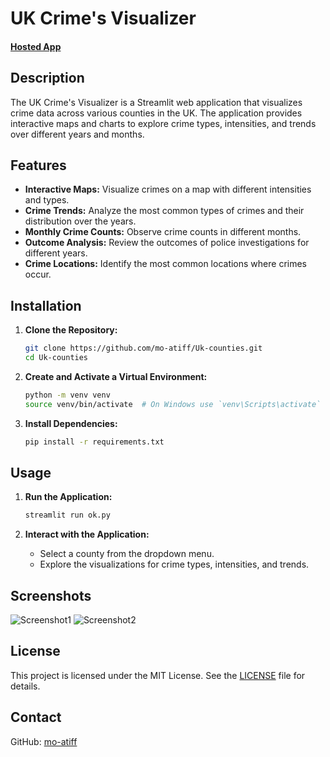 # UK Crime's Visualizer

#### [Hosted App](https://huggingface.co/spaces/liberatoratif/UK-Counties)


## Description

The UK Crime's Visualizer is a Streamlit web application that visualizes crime data across various counties in the UK. The application provides interactive maps and charts to explore crime types, intensities, and trends over different years and months.

## Features

- **Interactive Maps:** Visualize crimes on a map with different intensities and types.
- **Crime Trends:** Analyze the most common types of crimes and their distribution over the years.
- **Monthly Crime Counts:** Observe crime counts in different months.
- **Outcome Analysis:** Review the outcomes of police investigations for different years.
- **Crime Locations:** Identify the most common locations where crimes occur.

## Installation

1. **Clone the Repository:**
    ```bash
    git clone https://github.com/mo-atiff/Uk-counties.git
    cd Uk-counties
    ```

2. **Create and Activate a Virtual Environment:**
    ```bash
    python -m venv venv
    source venv/bin/activate  # On Windows use `venv\Scripts\activate`
    ```

3. **Install Dependencies:**
    ```bash
    pip install -r requirements.txt
    ```

## Usage

1. **Run the Application:**
    ```bash
    streamlit run ok.py
    ```

2. **Interact with the Application:**
    - Select a county from the dropdown menu.
    - Explore the visualizations for crime types, intensities, and trends.

## Screenshots

![Screenshot1](path/to/screenshot1.png)
![Screenshot2](path/to/screenshot2.png)


## License

This project is licensed under the MIT License. See the [LICENSE](LICENSE) file for details.

## Contact

GitHub: [mo-atiff](https://github.com/mo-atiff)

